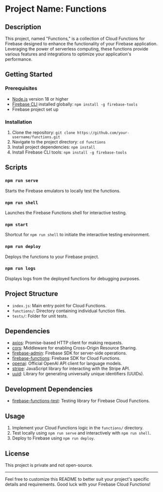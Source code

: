 # Project Name: Functions

## Description
This project, named "Functions," is a collection of Cloud Functions for Firebase designed to enhance the functionality of your Firebase application. Leveraging the power of serverless computing, these functions provide various features and integrations to optimize your application's performance.

## Getting Started

### Prerequisites
- [Node.js](https://nodejs.org/) version 18 or higher
- [Firebase CLI](https://firebase.google.com/docs/cli) installed globally: `npm install -g firebase-tools`
- Firebase project set up

### Installation
1. Clone the repository: `git clone https://github.com/your-username/functions.git`
2. Navigate to the project directory: `cd functions`
3. Install project dependencies: `npm install`
4. Install Firebase CLI tools: `npm install -g firebase-tools`

## Scripts

### `npm run serve`
Starts the Firebase emulators to locally test the functions.

### `npm run shell`
Launches the Firebase Functions shell for interactive testing.

### `npm start`
Shortcut for `npm run shell` to initiate the interactive testing environment.

### `npm run deploy`
Deploys the functions to your Firebase project.

### `npm run logs`
Displays logs from the deployed functions for debugging purposes.

## Project Structure

- `index.js`: Main entry point for Cloud Functions.
- `functions/`: Directory containing individual function files.
- `tests/`: Folder for unit tests.

## Dependencies

- [axios](https://www.npmjs.com/package/axios): Promise-based HTTP client for making requests.
- [cors](https://www.npmjs.com/package/cors): Middleware for enabling Cross-Origin Resource Sharing.
- [firebase-admin](https://www.npmjs.com/package/firebase-admin): Firebase SDK for server-side operations.
- [firebase-functions](https://www.npmjs.com/package/firebase-functions): Firebase SDK for Cloud Functions.
- [openai](https://www.npmjs.com/package/openai): Official OpenAI API client for language models.
- [stripe](https://www.npmjs.com/package/stripe): JavaScript library for interacting with the Stripe API.
- [uuid](https://www.npmjs.com/package/uuid): Library for generating universally unique identifiers (UUIDs).

## Development Dependencies

- [firebase-functions-test](https://www.npmjs.com/package/firebase-functions-test): Testing library for Firebase Cloud Functions.

## Usage

1. Implement your Cloud Functions logic in the `functions/` directory.
2. Test locally using `npm run serve` and interactively with `npm run shell`.
3. Deploy to Firebase using `npm run deploy`.

## License

This project is private and not open-source.

---

Feel free to customize this README to better suit your project's specific details and requirements. Good luck with your Firebase Cloud Functions!
